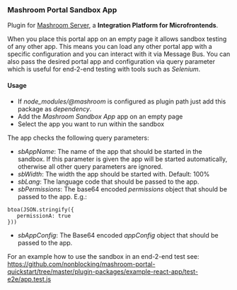 
### Mashroom Portal Sandbox App

Plugin for [Mashroom Server](https://www.mashroom-server.com), a **Integration Platform for Microfrontends**. 

When you place this portal app on an empty page it allows sandbox testing of any other app.
This means you can load any other portal app with a specific configuration and you can interact with it via Message Bus. 
You can also pass the desired portal app and configuration via query parameter which is useful for end-2-end testing with tools such as _Selenium_.

#### Usage

* If *node_modules/@mashroom* is configured as plugin path just add this package as _dependency_.
* Add the _Mashroom Sandbox App_ app on an empty page
* Select the app you want to run within the sandbox

The app checks the following query parameters:

* *sbAppName*: The name of the app that should be started in the sandbox. 
  If this parameter is given the app will be started automatically, otherwise all other query parameters are ignored. 
* *sbWidth*: The width the app should be started with. Default: 100%
* *sbLang*: The language code that should be passed to the app.
* *sbPermissions*: The base64 encoded _permissions_ object that should be passed to the app. E.g.:
 ```
btoa(JSON.stringify({ 
    permissionA: true 
}))
```
* *sbAppConfig*: The Base64 encoded _appConfig_ object that should be passed to the app.

For an example how to use the sandbox in an end-2-end test see: 
https://github.com/nonblocking/mashroom-portal-quickstart/tree/master/plugin-packages/example-react-app/test-e2e/app.test.js
